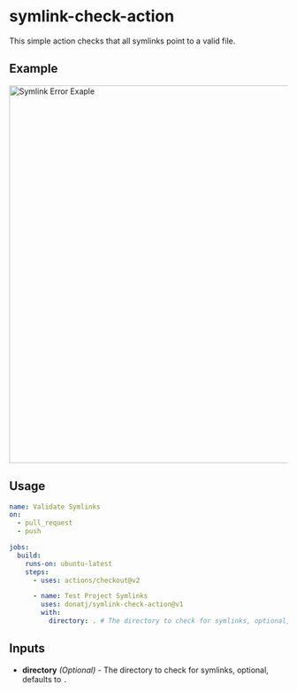 # symlink-check-action

This simple action checks that all symlinks point to a valid file.

## Example

<img width="682" alt="Symlink Error Exaple" src="https://github.com/donatj/symlink-check-action/assets/133747/078c5dd6-7395-4786-ba3b-67c1220ab94d">

## Usage

```yaml
name: Validate Symlinks
on:
  - pull_request
  - push

jobs:
  build:
    runs-on: ubuntu-latest
    steps:
      - uses: actions/checkout@v2

      - name: Test Project Symlinks
        uses: donatj/symlink-check-action@v1
        with:
          directory: . # The directory to check for symlinks, optional, defaults to .
```

## Inputs

- **directory** _(Optional)_ - The directory to check for symlinks, optional, defaults to `.`
